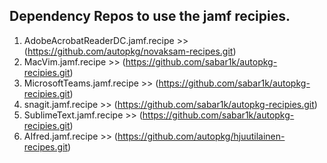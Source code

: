 ## Dependency Repos to use the jamf recipies. 
1. AdobeAcrobatReaderDC.jamf.recipe >> (https://github.com/autopkg/novaksam-recipes.git)
2. MacVim.jamf.recipe >> (https://github.com/sabar1k/autopkg-recipies.git)
3. MicrosoftTeams.jamf.recipe >> (https://github.com/sabar1k/autopkg-recipies.git)
4. snagit.jamf.recipe >> (https://github.com/sabar1k/autopkg-recipies.git)
5. SublimeText.jamf.recipe >> (https://github.com/sabar1k/autopkg-recipies.git)
6. AIfred.jamf.recipe >> (https://github.com/autopkg/hjuutilainen-recipes.git)



